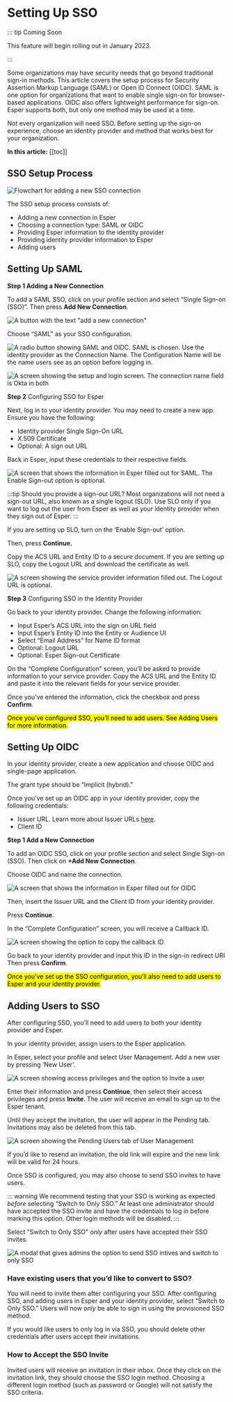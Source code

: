 # Setting Up SSO 

::: tip Coming Soon

This feature will begin rolling out in January 2023.

:::

Some organizations may have security needs that go beyond traditional sign-in methods. This article covers the setup process for Security Assertion Markup Language (SAML) or Open ID Connect (OIDC). SAML is one option for organizations that want to enable single sign-on for browser-based applications. OIDC also offers lightweight performance for sign-on. Esper supports both, but only one method may be used at a time. 

Not every organization will need SSO. Before setting up the sign-on experience, choose an identity provider and method that works best for your organization.

 **In this article:**
[[toc]]

## SSO Setup Process 
![Flowchart for adding a new SSO connection](./images/setupsso/add-new-connection-flow.png)

The SSO setup process consists of: 
- Adding a new connection in Esper 
- Choosing a connection type: SAML or OIDC 
- Providing Esper information to the identity provider 
- Providing identity provider information to Esper 
- Adding users

## Setting Up SAML

**Step 1 Adding a New Connection**

To add a SAML SSO,  click on your profile section and select “Single Sign-on (SSO)”. Then press **Add New Connection**. 

![A button with the text "add a new connection"](./images/setupsso/add-a-new-connection.png)

Choose “SAML” as your SSO configuration. 

![A radio button showing SAML and OIDC. SAML is chosen.](./images/setupsso/sso-configuration-SAML-enabled.png)
Use the identity provider as the Connection Name. The Configuration Name will be the name users see as an option before logging in.

![A screen showing the setup and login screen. The connection name field is Okta in both](./images/setupsso/connection-name-okta.png)

**Step 2** Configuring SSO for Esper

Next, log in to your identity provider. You may need to create a new app. Ensure you have the following:
- Identity provider Single Sign-On URL 
- X.509 Certificate 
- Optional: A sign out URL

Back in Esper, input these credentials to their respective fields.

![A screen that shows the information in Esper filled out for SAML. The Enable Sign-out option is optional.](./images/setupsso/SSO-SAML-Provider-info.png)

:::tip 
Should you provide a sign-out URL?
Most organizations will not need a sign-out URL, also known as a single logout (SLO). Use SLO only if you want to log out the user from Esper as well as your identity provider when they sign out of Esper. 
:::

If you are setting up SLO, turn on the ‘Enable Sign-out’ option. 

Then, press **Continue.**

Copy the ACS URL and Entity ID to a secure document. If you are setting up SLO, copy the Logout URL and download the certificate as well.

![A screen showing the service provider information filled out. The Logout URL is optional.](./images/setupsso/service-provider-information-saml.png)

**Step 3** Configuring SSO in the Identity Provider

Go back to your identity provider. Change the following information: 
- Input Esper’s ACS URL into the sign on URL field
- Input Esper’s Entity ID into the Entity or Audience UI 
- Select “Email Address” for Name ID format
- Optional: Logout URL 
- Optional: Esper Sign-out Certificate

On the “Complete Configuration” screen, you’ll be asked to provide information to your service provider. Copy the ACS URL and the Entity ID and paste it into the relevant fields for your service provider. 

Once you’ve entered the information, click the checkbox and press **Confirm**. 

<mark>Once you’ve configured SSO, you’ll need to add users. See Adding Users for more information. </mark>

## Setting Up OIDC 

In your identity provider, create a new application and choose OIDC and single-page application. 

The grant type should be “Implicit (hybrid).”

Once you’ve set up an OIDC app in your identity provider, copy the following credentials: 
- Issuer URL. Learn more about Issuer URLs [here](https://developer.okta.com/docs/reference/api/oidc/#well-known-openid-configuration).
- Client ID

**Step 1 Add a New Connection**

To add an OIDC SSO,  click on your profile section and select Single Sign-on (SSO). Then click on **+Add New Connection**. 

Choose OIDC and name the connection. 

![A screen that shows the information in Esper filled out for OIDC](./images/setupsso/SSO-provider-information-OIDC.png)

Then, insert the Issuer URL and the Client ID from your identity provider.

Press **Continue**. 

In the “Complete Configuration” screen, you will receive a Callback ID. 

![A screen showing the option to copy the callback ID](./images/setupsso/callbackID.png)

Go back to your identity provider and input this ID in the sign-in redirect URI Then press **Confirm**.

<mark>Once you’ve set up the SSO configuration, you’ll also need to add users to Esper and your identity provider.</mark>

## Adding Users to SSO

After configuring SSO, you’ll need to add users to both your identity provider and Esper. 

In your identity provider, assign users to the Esper application. 

In Esper, select your profile and select User Management. Add a new user by pressing ‘New User’.

![A screen showing access privileges and the option to Invite a user](./images/setupsso/add-new-user.png)
 
Enter their information and press **Continue**, then select their access privileges and press **Invite**. The user will receive an email to sign up to the Esper tenant.

Until they accept the invitation, the user will appear in the Pending tab. Invitations may also be deleted from this tab. 

![A screen showing the Pending Users tab of User Management](./images/setupsso/user-management-pending.png)

If you’d like to resend an invitation, the old link will expire and the new link will be valid for 24 hours.

Once SSO is configured, you may also choose to send SSO invites to have users.

::: warning
We recommend testing that your SSO is working as expected *before* selecting “Switch to Only SSO.”  At least one administrator should have accepted the SSO invite and have the credentials to log in before marking this option. Other login methods will be disabled.
:::

Select "Switch to Only SSO" *only* after users have accepted their SSO invites. 

![A modal that gives admins the option to send SSO intives and switch to only SSO](./images/setupsso/switch-to-only-sso.png)

### Have existing users that you’d like to convert to SSO? 
You will need to invite them after configuring your SSO. After configuring SSO, and adding users in Esper and your identity provider, select “Switch to Only SSO.” Users will now *only* be able to sign in using the provisioned SSO method. 

If you would like users to only log in via SSO, you should delete other credentials after users accept their invitations. 

### How to Accept the SSO Invite 

Invited users will receive an invitation in their inbox. Once they click on the invitation link, they should choose the SSO login method. Choosing a different login method (such as password or Google) will not satisfy the SSO criteria. 



